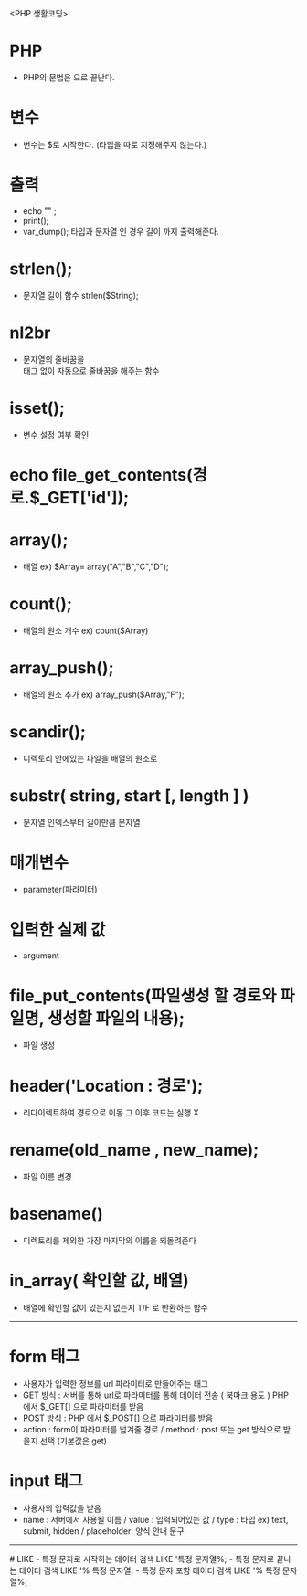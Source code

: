 <PHP 생활코딩>

# PHP 
- PHP의 문법은 <?php 으로 시작하여 ~ ?> 으로 끝난다.

# 변수
- 변수는 $로 시작한다. (타입을 따로 지정해주지 않는다.)

# 출력
- echo "" ; 
- print();
- var_dump(); 타입과 문자열 인 경우 길이 까지 출력해준다.

# strlen();
- 문자열 길이 함수 strlen($String);

# nl2br
- 문자열의 줄바꿈을 <br> 태그 없이 자동으로 줄바꿈을 해주는 함수

# isset();
- 변수 설정 여부 확인

# echo file_get_contents(경로.$_GET['id']);

# array();
- 배열 ex) $Array= array("A","B","C","D");
 
# count();
- 배열의 원소 개수 ex) count($Array)	

# array_push();
- 배열의 원소 추가 ex) array_push($Array,"F");

# scandir();
- 디렉토리 안에있는 파일을 배열의 원소로 

# substr( string, start [, length ] )
- 문자열 인덱스부터 길이만큼 문자열 

# 매개변수
- parameter(파라미터) 

# 입력한 실제 값
- argument

# file_put_contents(파일생성 할 경로와 파일명, 생성할 파일의 내용);
- 파일 생성

# header('Location : 경로');
- 리다이렉트하여 경로으로 이동 그 이후 코드는 실행 X

# rename(old_name , new_name);
- 파일 이름 변경

# basename()
-  디렉토리를 제외한 가장 마지막의 이름을 되돌려준다

# in_array( 확인할 값, 배열) 
- 배열에 확인할 값이 있는지 없는지 T/F 로 반환하는 함수

--------------------------------------------------------------------------------------------------------------------------------------------------------------------------------
<HTML>
 
 # form 태그
 - 사용자가 입력한 정보를 url 파라미터로 만들어주는 태그
 - GET 방식 : 서버를 통해 url로 파라미터를 통해 데이터 전송 ( 북마크 용도 ) PHP 에서 $_GET[] 으로 파라미터를 받음
 - POST 방식 : PHP 에서 $_POST[] 으로 파라미터를 받음
 - action : form이 파라미터를 넘겨줄 경로 / method : post 또는 get 방식으로 받을지 선택 (기본값은 get)
 
 # input 태그
 - 사용자의 입력값을 받음 
 - name : 서버에서 사용될 이름 / value : 입력되어있는 값 / type : 타입 ex) text, submit, hidden / placeholder: 양식 안내 문구
 
 --------------------------------------------------------------------------------------------------------------------------------------------------------------------------------
<MYSQL>
 # LIKE 
- 특정 문자로 시작하는 데이터 검색 LIKE '특정 문자열%;
- 특정 문자로 끝나는 데이터 검색  LIKE '% 특정 문자열;
- 특정 문자 포함  데이터  검색  LIKE '% 특정 문자열%;

 
 
